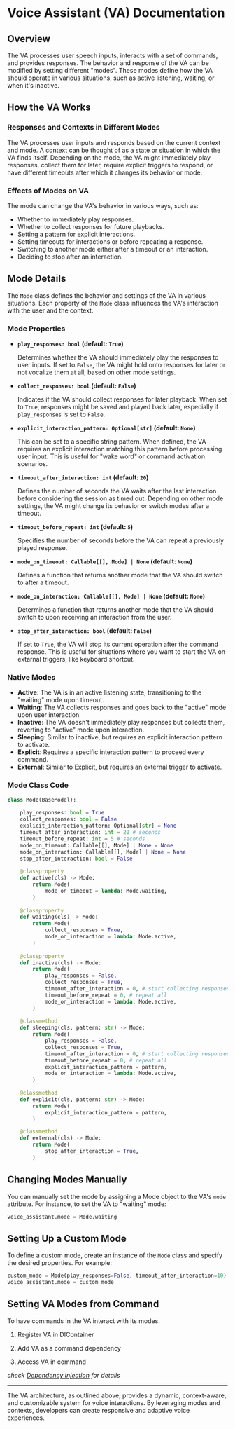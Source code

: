 # Voice Assistant (VA) Documentation

## Overview

The VA processes user speech inputs, interacts with a set of commands, and provides responses. The behavior and response of the VA can be modified by setting different "modes". These modes define how the VA should operate in various situations, such as active listening, waiting, or when it's inactive.

## How the VA Works

### Responses and Contexts in Different Modes

The VA processes user inputs and responds based on the current context and mode. A context can be thought of as a state or situation in which the VA finds itself. Depending on the mode, the VA might immediately play responses, collect them for later, require explicit triggers to respond, or have different timeouts after which it changes its behavior or mode.

### Effects of Modes on VA

The mode can change the VA's behavior in various ways, such as:

- Whether to immediately play responses.
- Whether to collect responses for future playbacks.
- Setting a pattern for explicit interactions.
- Setting timeouts for interactions or before repeating a response.
- Switching to another mode either after a timeout or an interaction.
- Deciding to stop after an interaction.

## Mode Details

The `Mode` class defines the behavior and settings of the VA in various situations. Each property of the `Mode` class influences the VA's interaction with the user and the context.

### Mode Properties

- **`play_responses: bool` (default: `True`)**

   Determines whether the VA should immediately play the responses to user inputs. If set to `False`, the VA might hold onto responses for later or not vocalize them at all, based on other mode settings.

- **`collect_responses: bool` (default: `False`)**

   Indicates if the VA should collect responses for later playback. When set to `True`, responses might be saved and played back later, especially if `play_responses` is set to `False`.

- **`explicit_interaction_pattern: Optional[str]` (default: `None`)**

   This can be set to a specific string pattern. When defined, the VA requires an explicit interaction matching this pattern before processing user input. This is useful for "wake word" or command activation scenarios.

- **`timeout_after_interaction: int` (default: `20`)**

   Defines the number of seconds the VA waits after the last interaction before considering the session as timed out. Depending on other mode settings, the VA might change its behavior or switch modes after a timeout.

- **`timeout_before_repeat: int` (default: `5`)**

   Specifies the number of seconds before the VA can repeat a previously played response.

- **`mode_on_timeout: Callable[[], Mode] | None` (default: `None`)**

   Defines a function that returns another mode that the VA should switch to after a timeout.

- **`mode_on_interaction: Callable[[], Mode] | None` (default: `None`)**

   Determines a function that returns another mode that the VA should switch to upon receiving an interaction from the user.

- **`stop_after_interaction: bool` (default: `False`)**

   If set to `True`, the VA will stop its current operation after the command response. This is useful for situations where you want to start the VA on extarnal triggers, like keyboard shortcut.

### Native Modes

- **Active**: The VA is in an active listening state, transitioning to the "waiting" mode upon timeout.
- **Waiting**: The VA collects responses and goes back to the "active" mode upon user interaction.
- **Inactive**: The VA doesn't immediately play responses but collects them, reverting to "active" mode upon interaction.
- **Sleeping**: Similar to inactive, but requires an explicit interaction pattern to activate.
- **Explicit**: Requires a specific interaction pattern to proceed every command.
- **External**: Similar to Explicit, but requires an external trigger to activate.

### Mode Class Code

```python
class Mode(BaseModel):
    
    play_responses: bool = True
    collect_responses: bool = False
    explicit_interaction_pattern: Optional[str] = None
    timeout_after_interaction: int = 20 # seconds
    timeout_before_repeat: int = 5 # seconds
    mode_on_timeout: Callable[[], Mode] | None = None
    mode_on_interaction: Callable[[], Mode] | None = None
    stop_after_interaction: bool = False
    
    @classproperty
    def active(cls) -> Mode:
        return Mode(
            mode_on_timeout = lambda: Mode.waiting,
        )
    
    @classproperty
    def waiting(cls) -> Mode:
        return Mode(
            collect_responses = True,
            mode_on_interaction = lambda: Mode.active,
        )
    
    @classproperty
    def inactive(cls) -> Mode:
        return Mode(
            play_responses = False,
            collect_responses = True,
            timeout_after_interaction = 0, # start collecting responses immediately
            timeout_before_repeat = 0, # repeat all
            mode_on_interaction = lambda: Mode.active,
        )
    
    @classmethod
    def sleeping(cls, pattern: str) -> Mode:
        return Mode(
            play_responses = False,
            collect_responses = True,
            timeout_after_interaction = 0, # start collecting responses immediately
            timeout_before_repeat = 0, # repeat all
            explicit_interaction_pattern = pattern,
            mode_on_interaction = lambda: Mode.active,
        )
    
    @classmethod
    def explicit(cls, pattern: str) -> Mode:
        return Mode(
            explicit_interaction_pattern = pattern,
        )

    @classmethod
    def external(cls) -> Mode:
        return Mode(
            stop_after_interaction = True,
        )
```

## Changing Modes Manually

You can manually set the mode by assigning a Mode object to the VA's `mode` attribute. For instance, to set the VA to "waiting" mode:

```python
voice_assistant.mode = Mode.waiting
```

## Setting Up a Custom Mode

To define a custom mode, create an instance of the `Mode` class and specify the desired properties. For example:

```python
custom_mode = Mode(play_responses=False, timeout_after_interaction=10)
voice_assistant.mode = custom_mode
```

## Setting VA Modes from Command

To have commands in the VA interact with its modes.

1. Register VA in DIContainer

2. Add VA as a command dependency

3. Access VA in command

*check [Dependency Injection](/dependency-injection) for details*

---

The VA architecture, as outlined above, provides a dynamic, context-aware, and customizable system for voice interactions. By leveraging modes and contexts, developers can create responsive and adaptive voice experiences.
